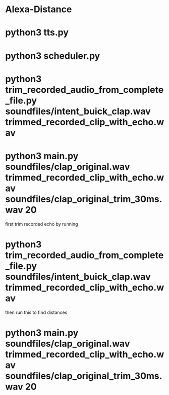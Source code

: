 # Alexa-Distance

# python3 tts.py

# python3 scheduler.py

# python3 trim_recorded_audio_from_complete_file.py soundfiles/intent_buick_clap.wav trimmed_recorded_clip_with_echo.wav

# python3 main.py soundfiles/clap_original.wav trimmed_recorded_clip_with_echo.wav soundfiles/clap_original_trim_30ms.wav 20









first trim recorded echo by running 

# python3 trim_recorded_audio_from_complete_file.py soundfiles/intent_buick_clap.wav trimmed_recorded_clip_with_echo.wav

then run this to find distances

# python3 main.py soundfiles/clap_original.wav trimmed_recorded_clip_with_echo.wav soundfiles/clap_original_trim_30ms.wav 20